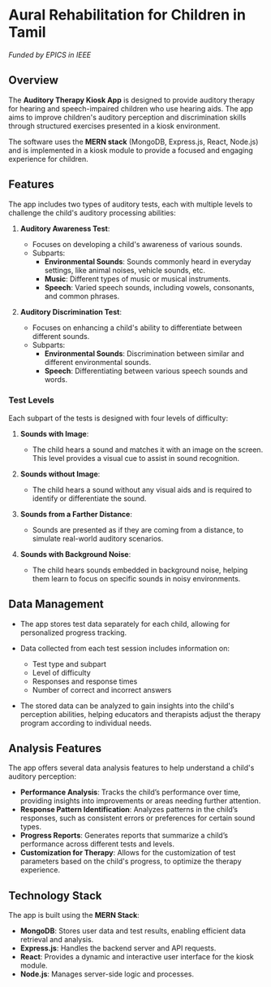 # Aural Rehabilitation for Children in Tamil

_Funded by EPICS in IEEE_

## Overview

The **Auditory Therapy Kiosk App** is designed to provide auditory therapy for hearing and speech-impaired children who use hearing aids. The app aims to improve children's auditory perception and discrimination skills through structured exercises presented in a kiosk environment. 

The software uses the **MERN stack** (MongoDB, Express.js, React, Node.js) and is implemented in a kiosk module to provide a focused and engaging experience for children.

## Features

The app includes two types of auditory tests, each with multiple levels to challenge the child's auditory processing abilities:

1. **Auditory Awareness Test**:
   - Focuses on developing a child's awareness of various sounds.
   - Subparts:
     - **Environmental Sounds**: Sounds commonly heard in everyday settings, like animal noises, vehicle sounds, etc.
     - **Music**: Different types of music or musical instruments.
     - **Speech**: Varied speech sounds, including vowels, consonants, and common phrases.
   
2. **Auditory Discrimination Test**:
   - Focuses on enhancing a child's ability to differentiate between different sounds.
   - Subparts:
     - **Environmental Sounds**: Discrimination between similar and different environmental sounds.
     - **Speech**: Differentiating between various speech sounds and words.

### Test Levels

Each subpart of the tests is designed with four levels of difficulty:

1. **Sounds with Image**: 
   - The child hears a sound and matches it with an image on the screen. This level provides a visual cue to assist in sound recognition.
   
2. **Sounds without Image**:
   - The child hears a sound without any visual aids and is required to identify or differentiate the sound.

3. **Sounds from a Farther Distance**:
   - Sounds are presented as if they are coming from a distance, to simulate real-world auditory scenarios.

4. **Sounds with Background Noise**:
   - The child hears sounds embedded in background noise, helping them learn to focus on specific sounds in noisy environments.

## Data Management

- The app stores test data separately for each child, allowing for personalized progress tracking.
- Data collected from each test session includes information on:
  - Test type and subpart
  - Level of difficulty
  - Responses and response times
  - Number of correct and incorrect answers

- The stored data can be analyzed to gain insights into the child's perception abilities, helping educators and therapists adjust the therapy program according to individual needs.

## Analysis Features

The app offers several data analysis features to help understand a child's auditory perception:

- **Performance Analysis**: Tracks the child’s performance over time, providing insights into improvements or areas needing further attention.
- **Response Pattern Identification**: Analyzes patterns in the child’s responses, such as consistent errors or preferences for certain sound types.
- **Progress Reports**: Generates reports that summarize a child’s performance across different tests and levels.
- **Customization for Therapy**: Allows for the customization of test parameters based on the child's progress, to optimize the therapy experience.

## Technology Stack

The app is built using the **MERN Stack**:

- **MongoDB**: Stores user data and test results, enabling efficient data retrieval and analysis.
- **Express.js**: Handles the backend server and API requests.
- **React**: Provides a dynamic and interactive user interface for the kiosk module.
- **Node.js**: Manages server-side logic and processes.
